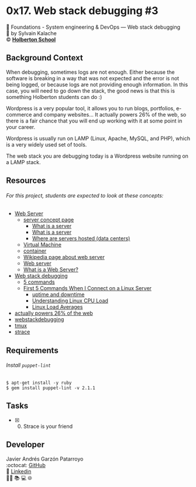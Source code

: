 # 0x17. Web stack debugging #3
:open_file_folder: Foundations - System engineering & DevOps ― Web stack debugging  
:bust_in_silhouette: by Sylvain Kalache  
:copyright: **[Holberton School](https://www.holbertonschool.com/)**

## Background Context
When debugging, sometimes logs are not enough. Either because the software is breaking in a way that was not expected and the error is not being logged, or because logs are not providing enough information. In this case, you will need to go down the stack, the good news is that this is something Holberton students can do :)

Wordpress is a very popular tool, it allows you to run blogs, portfolios, e-commerce and company websites… It actually powers 26% of the web, so there is a fair chance that you will end up working with it at some point in your career.

Wordpress is usually run on LAMP (Linux, Apache, MySQL, and PHP), which is a very widely used set of tools.

The web stack you are debugging today is a Wordpress website running on a LAMP stack.

## Resources
###### For this project, students are expected to look at these concepts:
* [Web Server](https://intranet.hbtn.io/concepts/17)
  - [server concept page](https://intranet.hbtn.io/concepts/67)
    - [What is a server](https://en.wikipedia.org/wiki/Server_(computing)#Hardware_requirement)
    - [What is a server](https://www.youtube.com/watch?v=B1ANfsDyjeA)
    - [Where are servers hosted (data centers)](https://www.youtube.com/watch?v=iuqXFC_qIvA&feature=youtu.be&t=33)
  - [Virtual Machine](https://en.wikipedia.org/wiki/Virtual_machine)
  - [container](https://www.cio.com/article/2924995/what-are-containers-and-why-do-you-need-them.html)
  - [Wikipedia page about web server](https://en.wikipedia.org/wiki/Web_server)
  - [Web server](https://whatis.techtarget.com/definition/Web-server)
  - [What is a Web Server?](https://developer.mozilla.org/en-US/docs/Learn/Common_questions/What_is_a_web_server)
* [Web stack debugging](https://intranet.hbtn.io/concepts/68)
  - [5 commands](https://www.linux.com/training-tutorials/first-5-commands-when-i-connect-linux-server/)
  - [First 5 Commands When I Connect on a Linux Server](https://www.youtube.com/watch?v=1_gqlbADaAw&feature=youtu.be)
    - [uptime and downtime](https://whatis.techtarget.com/definition/uptime-and-downtime)
    - [Understanding Linux CPU Load](https://scoutapm.com/blog/understanding-load-averages)
    - [Linux Load Averages](http://www.brendangregg.com/blog/2017-08-08/linux-load-averages.html)
* [actually powers 26% of the web](https://managewp.com/blog/statistics-about-wordpress-usage)
* [webstackdebugging](https://www.youtube.com/watch?v=uHEzt1QuASo&feature=youtu.be)
* [tmux](https://www.hamvocke.com/blog/a-quick-and-easy-guide-to-tmux/)
* [strace](https://strace.io/)

## Requirements
###### Install ```puppet-lint```
```
$ apt-get install -y ruby
$ gem install puppet-lint -v 2.1.1
```

## Tasks
* [x] 0. Strace is your friend

## Developer
Javier Andrés Garzón Patarroyo  
:octocat: [GitHub](https://github.com/javierandresgp/)  
:link: [Linkedin](https://www.linkedin.com/in/javierandresgp/)  
:man_technologist: :books: :computer: :globe_with_meridians:
